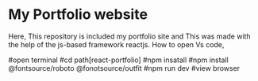 # My Portfolio website
 Here, This repository is included my portfolio site and This was made with the help of the js-based framework reactjs.
 How to open Vs code,
 
 #open terminal
 #cd path[react-portfolio]
 #npm insatall
 #npm install @fontsource/roboto @fonotsource/outfit
 #npm run dev
 #view browser 
